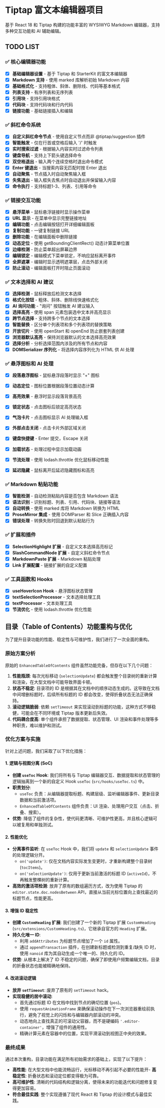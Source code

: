 # Tiptap 富文本编辑器项目

基于 React 18 和 Tiptap 构建的功能丰富的 WYSIWYG Markdown 编辑器，支持多种交互功能和 AI 辅助编辑。

## TODO LIST

### ✅ 核心编辑器功能
- [x] **基础编辑器设置** - 基于 Tiptap 和 StarterKit 的富文本编辑器
- [x] **Markdown 支持** - 使用 marked 库解析初始 Markdown 内容
- [x] **基础格式化** - 支持粗体、斜体、删除线、代码等基本格式
- [x] **列表支持** - 有序列表和无序列表
- [x] **引用块** - 支持引用块格式
- [x] **代码块** - 支持代码块和行内代码
- [x] **链接功能** - 基础链接插入和编辑

### ✅ 斜杠命令系统
- [x] **自定义斜杠命令节点** - 使用自定义节点而非 @tiptap/suggestion 插件
- [x] **智能触发** - 仅在行首或空格后输入 '/' 时触发
- [x] **实时搜索过滤** - 根据输入内容实时过滤命令列表
- [x] **键盘导航** - 支持上下箭头键选择命令
- [x] **双空格退出** - 输入两个连续空格时退出命令模式
- [x] **Enter 键退出** - 当搜索内容无匹配时按 Enter 退出
- [x] **自动聚焦** - 节点插入时自动聚焦输入框
- [x] **失焦退出** - 输入框失去焦点时自动退出并保留输入内容
- [x] **命令执行** - 支持标题1-3、列表、引用等命令

### ✅ 链接交互功能
- [x] **悬浮菜单** - 鼠标悬浮链接时显示操作菜单
- [x] **URL 显示** - 在菜单中显示完整链接地址
- [x] **编辑功能** - 点击编辑按钮打开详细编辑面板
- [x] **复制功能** - 一键复制链接 URL
- [x] **删除功能** - 在编辑面板中删除链接
- [x] **动态定位** - 使用 getBoundingClientRect() 动态计算菜单位置
- [x] **边缘检测** - 防止菜单超出屏幕边界
- [x] **编辑锁定** - 编辑模式下菜单锁定，不响应鼠标离开事件
- [x] **全屏遮罩** - 编辑时显示透明遮罩层，点击外部关闭
- [x] **防止滚动** - 编辑面板打开时阻止页面滚动

### ✅ 文本选择和 AI 建议
- [x] **选择检测** - 鼠标释放后检测文本选择
- [x] **格式化按钮** - 粗体、斜体、删除线快速格式化
- [x] **AI 询问功能** - "询问" 按钮触发 AI 建议输入
- [x] **选择高亮** - 使用 span 元素包装选中文本并高亮显示
- [x] **跨节点选择** - 支持跨多个节点的文本选择
- [x] **智能替换** - 区分单个列表项和多个列表项的替换策略
- [x] **开放切片** - 使用 openStart 和 openEnd 防止嵌套列表创建
- [x] **浏览器默认高亮** - 保持浏览器默认的文本选择高亮效果
- [x] **选择分析** - 分析选择范围内涉及的所有节点和内容
- [x] **DOMSerializer 序列化** - 将选择内容序列化为 HTML 供 AI 处理

### ✅ 悬浮图标和 AI 处理
- [x] **段落悬浮图标** - 鼠标悬浮段落时显示 "+" 图标
- [x] **动态定位** - 图标位置根据段落位置动态计算
- [x] **高亮效果** - 悬浮时显示段落背景高亮
- [x] **锁定状态** - 点击图标后锁定高亮状态
- [x] **气泡卡片** - 点击图标显示 AI 处理输入框
- [x] **外部点击关闭** - 点击卡片外部区域关闭
- [x] **键盘快捷键** - Enter 提交，Escape 关闭
- [x] **加载状态** - 处理过程中显示加载动画
- [x] **节流处理** - 使用 lodash.throttle 优化鼠标移动性能
- [x] **延迟隐藏** - 鼠标离开后延迟隐藏图标和高亮


### ✅ Markdown 粘贴功能
- [x] **智能检测** - 自动检测粘贴内容是否包含 Markdown 语法
- [x] **语法识别** - 识别标题、列表、引用、代码块、链接等语法
- [x] **自动转换** - 使用 marked 库将 Markdown 转换为 HTML
- [x] **ProseMirror 集成** - 使用 DOMParser 和 Slice 正确插入内容
- [x] **错误处理** - 转换失败时回退到默认粘贴行为

### ✅ 扩展和插件
- [x] **SelectionHighlight 扩展** - 自定义文本选择高亮标记
- [x] **SlashCommandNode 扩展** - 自定义斜杠命令节点
- [x] **MarkdownPaste 扩展** - Markdown 粘贴处理
- [x] **Link 扩展配置** - 链接扩展的自定义配置

### ✅ 工具函数和 Hooks
- [x] **useHoverIcon Hook** - 悬浮图标状态管理
- [x] **textSelectionProcessor** - 文本选择处理工具
- [x] **textProcessor** - 文本处理工具
- [x] **节流优化** - 使用 lodash.throttle 优化性能

## 目录（Table of Contents）功能重构与优化

为了提升目录功能的性能、稳定性与可维护性，我们进行了一次全面的重构。

### 原始方案分析

原始的 `EnhancedTableOfContents` 组件虽然功能完备，但存在以下几个问题：

1.  **性能瓶颈**: 每次光标移动 (`selectionUpdate`) 都会触发整个目录树的重新计算和渲染，在大型文档中可能导致界面卡顿。
2.  **状态不稳定**: 目录项的 ID 是根据其在文档中的顺序动态生成的。这导致在文档中间增删标题时，后续所有标题的 ID 都会改变，使得折叠状态无法正确保持。
3.  **滚动逻辑脆弱**: 依赖 `setTimeout` 来实现滚动到标题的功能，这种方式不够稳健，可能会在不同环境或 Tiptap 版本更新后失效。
4.  **代码耦合度高**: 单个组件承担了数据提取、状态管理、UI 渲染和事件处理等多种职责，难以维护和测试。

### 优化方案与实施

针对上述问题，我们采取了以下优化措施：

#### 1. 逻辑与视图分离 (SoC)

- **创建 `useToc` Hook**: 我们将所有与 Tiptap 编辑器交互、数据提取和状态管理的逻辑抽离到一个新的自定义 Hook `useToc` (`src/hooks/useToc.ts`) 中。
- **职责划分**:
    - `useToc` 负责：从编辑器提取标题、构建层级、监听编辑器事件、更新目录数据和当前激活项。
    - `EnhancedTableOfContents` 组件负责：UI 渲染、处理用户交互（点击、折叠、搜索）。
- **优势**: 降低了组件的复杂性，使代码更清晰、可维护性更高，并且核心逻辑可以被复用和单独测试。

#### 2. 性能优化

- **分离事件监听**: 在 `useToc` Hook 中，我们将 `update` 和 `selectionUpdate` 事件的处理逻辑分开。
    - `on('update')`: 仅在文档内容实际发生变更时，才重新构建整个目录树 (`tocItems`)。
    - `on('selectionUpdate')`: 仅用于更新当前激活的标题 ID (`activeId`)，不再触发整棵树的重新计算。
- **高效的激活项检测**: 放弃了原有的数组遍历方式，改为使用 Tiptap 的 `editor.state.doc.nodesBetween` API，直接从当前光标位置向上查找最近的标题节点，性能更高。

#### 3. 增强 ID 稳定性

- **创建 `CustomHeading` 扩展**: 我们创建了一个新的 Tiptap 扩展 `CustomHeading` (`src/extensions/CustomHeading.ts`)，它继承自官方的 `Heading` 扩展。
- **持久化唯一 ID**:
    - 利用 `addAttributes` 为标题节点增加了一个 `id` 属性。
    - 通过 `appendTransaction` 插件，在创建新标题或检测到重复/缺失 ID 时，使用 `nanoid` 库为其自动生成一个唯一的、持久化的 ID。
- **优势**: 从根本上解决了 ID 不稳定的问题，确保了即使用户频繁编辑文档，目录的折叠状态也能被精确地保持。

#### 4. 改进滚动逻辑

- **放弃 `setTimeout`**: 废弃了原有的 `setTimeout` hack。
- **实现稳健的居中滚动**:
    - 首先通过标题 ID 在文档中找到节点的确切位置 (`pos`)。
    - 使用 `requestAnimationFrame` 来确保滚动操作在下一次浏览器重绘前执行，避免了视觉上的闪烁和与编辑器内部滚动的冲突。
    - 动态地向上查找真正的可滚动父容器，而不是硬编码 `'.editor-container'`，增强了组件的通用性。
    - 精确计算元素在容器中的位置，实现平滑滚动到视图正中央的效果。

### 最终成果

通过本次重构，目录功能在满足所有初始需求的基础上，实现了以下提升：

- **高性能**: 在大型文档中也能流畅运行，光标移动不再引起不必要的性能开- **高稳定性**: 折叠状态和滚动定位都变得极为可靠。
- **高可维护性**: 清晰的代码结构和逻辑分离，使得未来的功能迭代和问题修复变得更加容易。
- **符合最佳实践**: 整个实现遵循了现代 React 和 Tiptap 的设计模式与最佳实践。
